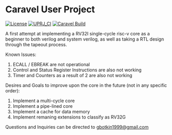 # Caravel User Project

[![License](https://img.shields.io/badge/License-Apache%202.0-blue.svg)](https://opensource.org/licenses/Apache-2.0) [![UPRJ_CI](https://github.com/efabless/caravel_project_example/actions/workflows/user_project_ci.yml/badge.svg)](https://github.com/efabless/caravel_project_example/actions/workflows/user_project_ci.yml) [![Caravel Build](https://github.com/efabless/caravel_project_example/actions/workflows/caravel_build.yml/badge.svg)](https://github.com/efabless/caravel_project_example/actions/workflows/caravel_build.yml)

A first attempt at implementing a RV32I single-cycle risc-v core as a beginner to both verilog and system verilog, as well
as taking a RTL design through the tapeout process.

Known Issues:
1. ECALL / EBREAK are not operational
2. Control and Status Register Instructions are also not working
3. Timer and Counters as a result of 2 are also not working

Desires and Goals to improve upon the core in the future (not in any specific order):
1. Implement a multi-cycle core
2. Implement a pipe-lined core
3. Implement a cache for data memory
4. Implement remaning extensions to classify as RV32G

Questions and Inquiries can be directed to gbotkin1999@gmail.com
